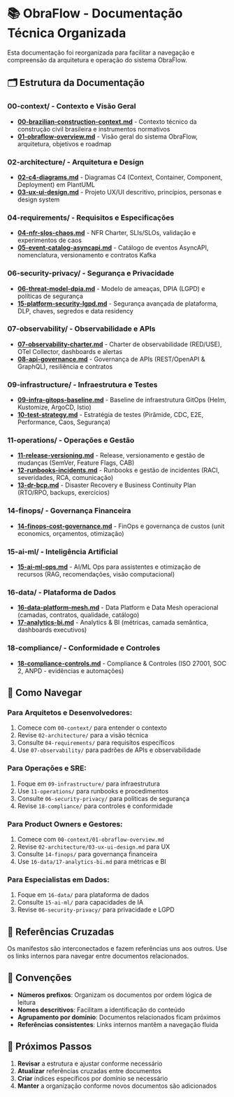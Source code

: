 # 📚 ObraFlow - Documentação Técnica Organizada

Esta documentação foi reorganizada para facilitar a navegação e compreensão da arquitetura e operação do sistema ObraFlow.

## 🗂️ Estrutura da Documentação

### **00-context/** - Contexto e Visão Geral
- **[00-brazilian-construction-context.md](00-context/00-brazilian-construction-context.md)** - Contexto técnico da construção civil brasileira e instrumentos normativos
- **[01-obraflow-overview.md](00-context/01-obraflow-overview.md)** - Visão geral do sistema ObraFlow, arquitetura, objetivos e roadmap

### **02-architecture/** - Arquitetura e Design
- **[02-c4-diagrams.md](02-architecture/02-c4-diagrams.md)** - Diagramas C4 (Context, Container, Component, Deployment) em PlantUML
- **[03-ux-ui-design.md](02-architecture/03-ux-ui-design.md)** - Projeto UX/UI descritivo, princípios, personas e design system

### **04-requirements/** - Requisitos e Especificações
- **[04-nfr-slos-chaos.md](04-requirements/04-nfr-slos-chaos.md)** - NFR Charter, SLIs/SLOs, validação e experimentos de caos
- **[05-event-catalog-asyncapi.md](04-requirements/05-event-catalog-asyncapi.md)** - Catálogo de eventos AsyncAPI, nomenclatura, versionamento e contratos Kafka

### **06-security-privacy/** - Segurança e Privacidade
- **[06-threat-model-dpia.md](06-security-privacy/06-threat-model-dpia.md)** - Modelo de ameaças, DPIA (LGPD) e políticas de segurança
- **[15-platform-security-lgpd.md](06-security-privacy/15-platform-security-lgpd.md)** - Segurança avançada de plataforma, DLP, chaves, segredos e data residency

### **07-observability/** - Observabilidade e APIs
- **[07-observability-charter.md](07-observability/07-observability-charter.md)** - Charter de observabilidade (RED/USE), OTel Collector, dashboards e alertas
- **[08-api-governance.md](07-observability/08-api-governance.md)** - Governança de APIs (REST/OpenAPI & GraphQL), resiliência e contratos

### **09-infrastructure/** - Infraestrutura e Testes
- **[09-infra-gitops-baseline.md](09-infrastructure/09-infra-gitops-baseline.md)** - Baseline de infraestrutura GitOps (Helm, Kustomize, ArgoCD, Istio)
- **[10-test-strategy.md](09-infrastructure/10-test-strategy.md)** - Estratégia de testes (Pirâmide, CDC, E2E, Performance, Caos, Segurança)

### **11-operations/** - Operações e Gestão
- **[11-release-versioning.md](11-operations/11-release-versioning.md)** - Release, versionamento e gestão de mudanças (SemVer, Feature Flags, CAB)
- **[12-runbooks-incidents.md](11-operations/12-runbooks-incidents.md)** - Runbooks e gestão de incidentes (RACI, severidades, RCA, comunicação)
- **[13-dr-bcp.md](11-operations/13-dr-bcp.md)** - Disaster Recovery e Business Continuity Plan (RTO/RPO, backups, exercícios)

### **14-finops/** - Governança Financeira
- **[14-finops-cost-governance.md](14-finops/14-finops-cost-governance.md)** - FinOps e governança de custos (unit economics, orçamentos, otimização)

### **15-ai-ml/** - Inteligência Artificial
- **[15-ai-ml-ops.md](15-ai-ml/15-ai-ml-ops.md)** - AI/ML Ops para assistentes e otimização de recursos (RAG, recomendações, visão computacional)

### **16-data/** - Plataforma de Dados
- **[16-data-platform-mesh.md](16-data/16-data-platform-mesh.md)** - Data Platform e Data Mesh operacional (camadas, contratos, qualidade, catálogo)
- **[17-analytics-bi.md](16-data/17-analytics-bi.md)** - Analytics & BI (métricas, camada semântica, dashboards executivos)

### **18-compliance/** - Conformidade e Controles
- **[18-compliance-controls.md](18-compliance/18-compliance-controls.md)** - Compliance & Controles (ISO 27001, SOC 2, ANPD - evidências e automações)

## 🎯 Como Navegar

### **Para Arquitetos e Desenvolvedores:**
1. Comece com `00-context/` para entender o contexto
2. Revise `02-architecture/` para a visão técnica
3. Consulte `04-requirements/` para requisitos específicos
4. Use `07-observability/` para padrões de APIs e observabilidade

### **Para Operações e SRE:**
1. Foque em `09-infrastructure/` para infraestrutura
2. Use `11-operations/` para runbooks e procedimentos
3. Consulte `06-security-privacy/` para políticas de segurança
4. Revise `18-compliance/` para controles e conformidade

### **Para Product Owners e Gestores:**
1. Comece com `00-context/01-obraflow-overview.md`
2. Revise `02-architecture/03-ux-ui-design.md` para UX
3. Consulte `14-finops/` para governança financeira
4. Use `16-data/17-analytics-bi.md` para métricas e BI

### **Para Especialistas em Dados:**
1. Foque em `16-data/` para plataforma de dados
2. Consulte `15-ai-ml/` para capacidades de IA
3. Revise `06-security-privacy/` para privacidade e LGPD

## 🔗 Referências Cruzadas

Os manifestos são interconectados e fazem referências uns aos outros. Use os links internos para navegar entre documentos relacionados.

## 📝 Convenções

- **Números prefixos**: Organizam os documentos por ordem lógica de leitura
- **Nomes descritivos**: Facilitam a identificação do conteúdo
- **Agrupamento por domínio**: Documentos relacionados ficam próximos
- **Referências consistentes**: Links internos mantêm a navegação fluida

## 🚀 Próximos Passos

1. **Revisar** a estrutura e ajustar conforme necessário
2. **Atualizar** referências cruzadas entre documentos
3. **Criar** índices específicos por domínio se necessário
4. **Manter** a organização conforme novos documentos são adicionados
